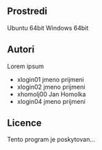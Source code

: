 Prostredi
---------

Ubuntu 64bit
Windows 64bit

Autori
------

Lorem ipsum
- xlogin01 jmeno prijmeni 
- xlogin02 jmeno prijmeni 
- xhomolj00 Jan Homolka
- xlogin04 jmeno prijmeni 

Licence
-------

Tento program je poskytovan...
